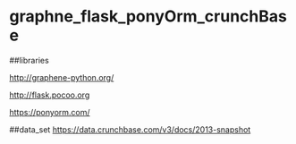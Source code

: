 # graphne_flask_ponyOrm_crunchBase

##libraries

http://graphene-python.org/

http://flask.pocoo.org

https://ponyorm.com/


##data_set
https://data.crunchbase.com/v3/docs/2013-snapshot



